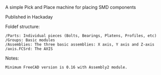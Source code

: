 A simple Pick and Place machine for placing SMD components


Published in Hackaday


Foldef structure:

    /Parts: Individual pieces (Bolts, Bearings, Platens, Profiles, etc)
    /Groups: Basic modules
    /Assemblies: The three basic assemblies: X axis, Y axis and Z-axis
    /axis.FCSrd: The AXIS
    
    
Notes:

    Minimum FreeCAD version is 0.16 with Assembly2 module.